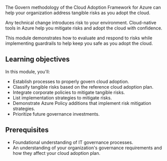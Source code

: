 The Govern methodology of the Cloud Adoption Framework for Azure can help your organization address tangible risks as you adopt the cloud.

Any technical change introduces risk to your environment. Cloud-native tools in Azure help you mitigate risks and adopt the cloud with confidence.

This module demonstrates how to evaluate and respond to risks while implementing guardrails to help keep you safe as you adopt the cloud.

## Learning objectives

In this module, you'll:

- Establish processes to properly govern cloud adoption.
- Classify tangible risks based on the reference cloud adoption plan.
- Integrate corporate policies to mitigate tangible risks.
- List implementation strategies to mitigate risks.
- Demonstrate Azure Policy additions that implement risk mitigation strategies.
- Prioritize future governance investments.

## Prerequisites

- Foundational understanding of IT governance processes.
- An understanding of your organization's governance requirements and how they affect your cloud adoption plan.
